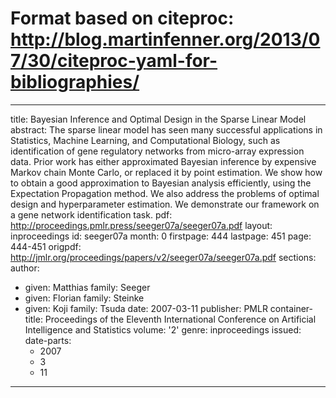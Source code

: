 # Format based on citeproc: http://blog.martinfenner.org/2013/07/30/citeproc-yaml-for-bibliographies/
---
title: Bayesian Inference and Optimal Design in the Sparse Linear Model
abstract: The sparse linear model has seen many successful applications in Statistics,
  Machine Learning, and Computational Biology, such as identification of gene regulatory
  networks from micro-array expression data. Prior work has either approximated Bayesian
  inference by expensive Markov chain Monte Carlo, or replaced it by point estimation.
  We show how to obtain a good approximation to Bayesian analysis efficiently, using
  the Expectation Propagation method. We also address the problems of optimal design
  and hyperparameter estimation. We demonstrate our framework on a gene network identification
  task.
pdf: http://proceedings.pmlr.press/seeger07a/seeger07a.pdf
layout: inproceedings
id: seeger07a
month: 0
firstpage: 444
lastpage: 451
page: 444-451
origpdf: http://jmlr.org/proceedings/papers/v2/seeger07a/seeger07a.pdf
sections: 
author:
- given: Matthias
  family: Seeger
- given: Florian
  family: Steinke
- given: Koji
  family: Tsuda
date: 2007-03-11
publisher: PMLR
container-title: Proceedings of the Eleventh International Conference on Artificial
  Intelligence and Statistics
volume: '2'
genre: inproceedings
issued:
  date-parts:
  - 2007
  - 3
  - 11
---
